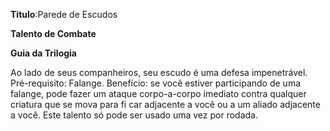 **Titulo**:Parede de Escudos

**Talento de Combate**

**Guia da Trilogia**

 Ao lado de seus companheiros, seu escudo é uma defesa impenetrável. Pré-requisito: Falange. Benefício: se você estiver participando de uma falange, pode fazer um ataque corpo-a-corpo imediato contra qualquer criatura que se mova para fi car adjacente a você ou a um aliado adjacente a você. Este talento só pode ser usado uma vez por rodada.